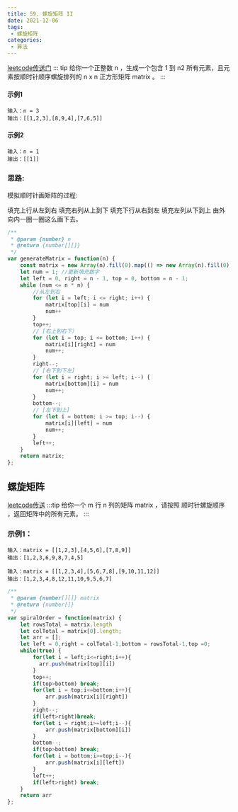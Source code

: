 ```yaml
---
title: 59. 螺旋矩阵 II
date: 2021-12-06
tags:
 - 螺旋矩阵
categories: 
 - 算法
---
```


[leetcode传送门](https://leetcode-cn.com/problems/spiral-matrix-ii/)
::: tip 
给你一个正整数 n ，生成一个包含 1 到 n2 所有元素，且元素按顺时针顺序螺旋排列的 n x n 正方形矩阵 matrix 。
:::

#### 示例1
```
输入：n = 3
输出：[[1,2,3],[8,9,4],[7,6,5]]
```

#### 示例2
```
输入：n = 1
输出：[[1]]
```

### 思路: 
模拟顺时针画矩阵的过程:

填充上行从左到右
填充右列从上到下
填充下行从右到左
填充左列从下到上
由外向内一圈一圈这么画下去。
``` js
/**
 * @param {number} n
 * @return {number[][]}
 */
var generateMatrix = function(n) {
    const matrix = new Array(n).fill(0).map(() => new Array(n).fill(0))
    let num = 1; //更新填充数字
    let left = 0, right = n - 1, top = 0, bottom = n - 1;
    while (num <= n * n) {
        //从左到右
        for (let i = left; i <= right; i++) {
         	matrix[top][i] = num 
			num++
        }
        top++;
        // [右上到右下）
        for (let i = top; i <= bottom; i++) {
			matrix[i][right] = num
            num++;
        }
        right--;
        // [右下到下左]
        for (let i = right; i >= left; i--) {
			matrix[bottom][i] = num
            num++;
        }
        bottom--;
        // [左下到上]
        for (let i = bottom; i >= top; i--) {
			matrix[i][left] = num
            num++;
        }
        left++;
    }
    return matrix;
};
```

## 螺旋矩阵
[leetcode传送](https://leetcode-cn.com/problems/spiral-matrix/)
:::tip
给你一个 m 行 n 列的矩阵 matrix ，请按照 顺时针螺旋顺序 ，返回矩阵中的所有元素。
:::

### 示例1：
```
输入：matrix = [[1,2,3],[4,5,6],[7,8,9]]
输出：[1,2,3,6,9,8,7,4,5]
```
```
输入：matrix = [[1,2,3,4],[5,6,7,8],[9,10,11,12]]
输出：[1,2,3,4,8,12,11,10,9,5,6,7]
```

```js
/**
 * @param {number[][]} matrix
 * @return {number[]}
 */
var spiralOrder = function(matrix) {
    let rowsTotal = matrix.length
    let colTotal = matrix[0].length;
    let arr = [];
    let left = 0,right = colTotal-1,bottom = rowsTotal-1,top =0;
    while(true) {
        for(let i = left;i<=right;i++){
          arr.push(matrix[top][i])  
        }
        top++;
        if(top>bottom) break;
        for(let i = top;i<=bottom;i++){
            arr.push(matrix[i][right])
        }
        right--;
        if(left>right)break;
        for(let i = right;i>=left;i--){
            arr.push(matrix[bottom][i])
        }
        bottom--;
        if(top>bottom) break;
        for(let i = bottom;i>=top;i--){
            arr.push(matrix[i][left])
        }
        left++;
        if(left>right) break;
    }
    return arr
};
```